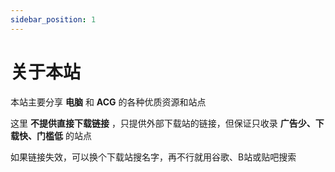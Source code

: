 ```yaml
---
sidebar_position: 1
---
```


# 关于本站

本站主要分享 **电脑** 和 **ACG** 的各种优质资源和站点

这里 **不提供直接下载链接** ，只提供外部下载站的链接，但保证只收录 **广告少、下载快、门槛低** 的站点

如果链接失效，可以换个下载站搜名字，再不行就用谷歌、B站或贴吧搜索
